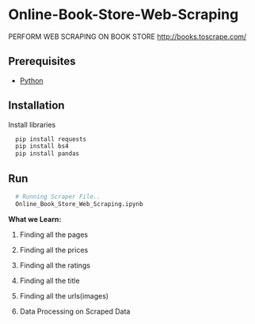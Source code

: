 # Online-Book-Store-Web-Scraping

PERFORM WEB SCRAPING ON BOOK STORE http://books.toscrape.com/

## **Prerequisites**
 - [Python](https://www.python.org/downloads/)
 
## Installation
Install libraries 
```bash
  pip install requests
  pip install bs4
  pip install pandas
```
## Run
```bash
  # Running Scraper File..
  Online_Book_Store_Web_Scraping.ipynb
```
**What we Learn:**

1) Finding all the pages

2) Finding all the prices

3) Finding all the ratings

4) Finding all the title

5) Finding all the urls(images)

6) Data Processing on Scraped Data
